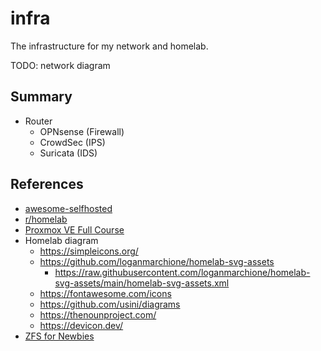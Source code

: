 # infra

The infrastructure for my network and homelab.

TODO: network diagram

## Summary

- Router
  - OPNsense (Firewall)
  - CrowdSec (IPS)
  - Suricata (IDS)

## References

- [awesome-selfhosted](https://github.com/awesome-selfhosted/awesome-selfhosted)
- [r/homelab](https://www.reddit.com/r/homelab/)
- [Proxmox VE Full Course](https://www.youtube.com/playlist?list=PLT98CRl2KxKHnlbYhtABg6cF50bYa8Ulo)
- Homelab diagram
  - https://simpleicons.org/
  - https://github.com/loganmarchione/homelab-svg-assets
    - https://raw.githubusercontent.com/loganmarchione/homelab-svg-assets/main/homelab-svg-assets.xml
  - https://fontawesome.com/icons
  - https://github.com/usini/diagrams
  - https://thenounproject.com/
  - https://devicon.dev/
- [ZFS for Newbies](https://www.youtube.com/watch?v=3oG-1U5AI9A)